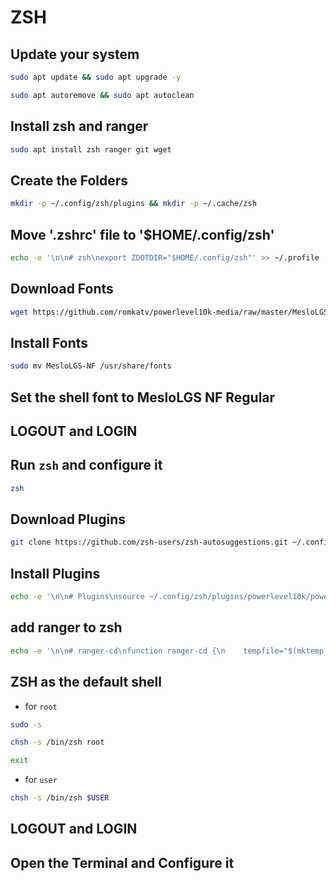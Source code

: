 # ZSH

## Update your system

```bash
sudo apt update && sudo apt upgrade -y
```

```bash
sudo apt autoremove && sudo apt autoclean
```

## Install zsh and ranger

```bash
sudo apt install zsh ranger git wget
```

## Create the Folders

```bash
mkdir -p ~/.config/zsh/plugins && mkdir -p ~/.cache/zsh
```

## Move '.zshrc' file to '$HOME/.config/zsh'

```bash
echo -e '\n\n# zsh\nexport ZDOTDIR="$HOME/.config/zsh"' >> ~/.profile
```

## Download Fonts

```bash
wget https://github.com/romkatv/powerlevel10k-media/raw/master/MesloLGS%20NF%20Regular.ttf https://github.com/romkatv/powerlevel10k-media/raw/master/MesloLGS%20NF%20Bold.ttf https://github.com/romkatv/powerlevel10k-media/raw/master/MesloLGS%20NF%20Italic.ttf https://github.com/romkatv/powerlevel10k-media/raw/master/MesloLGS%20NF%20Bold%20Italic.ttf -P ./MesloLGS-NF
```

## Install Fonts

```bash
sudo mv MesloLGS-NF /usr/share/fonts
```

## Set the shell font to MesloLGS NF Regular


## LOGOUT and LOGIN

## Run 	`zsh` and configure it

```bash
zsh
```

## Download Plugins

```bash
git clone https://github.com/zsh-users/zsh-autosuggestions.git ~/.config/zsh/plugins/autosuggestions && git clone https://github.com/zsh-users/zsh-syntax-highlighting.git ~/.config/zsh/plugins/syntax-highlighting && git clone --depth=1 https://github.com/romkatv/powerlevel10k.git ~/.config/zsh/plugins/powerlevel10k
```

## Install Plugins

```bash
echo -e '\n\n# Plugins\nsource ~/.config/zsh/plugins/powerlevel10k/powerlevel10k.zsh-theme\nsource ~/.config/zsh/plugins/autosuggestions/zsh-autosuggestions.zsh\nsource ~/.config/zsh/plugins/syntax-highlighting/zsh-syntax-highlighting.zsh' >> ~/.config/zsh/.zshrc
```

## add ranger to zsh

```bash
echo -e '\n\n# ranger-cd\nfunction ranger-cd {\n    tempfile="$(mktemp -t tmp.XXXXXX)"\n    /usr/bin/ranger --choosedir="$tempfile" "${@:-$(pwd)}"\n    test -f "$tempfile" &&\n    if [ "$(cat -- "$tempfile")" != "$(echo -n `pwd`)" ]; then\n        cd -- "$(cat "$tempfile")"\n    fi  \n    rm -f -- "$tempfile"\n}\n\n#ranger-cd will run by alt+r\nbindkey -s "^\\er" "ranger-cd\\n"' >> ~/.config/zsh/.zshrc
```

## ZSH as the default shell 

* for `root`

```bash
sudo -s
```

```bash
chsh -s /bin/zsh root
```

```bash
exit
```

* for `user`

```bash
chsh -s /bin/zsh $USER
```

## LOGOUT and LOGIN

## Open the Terminal and Configure it

